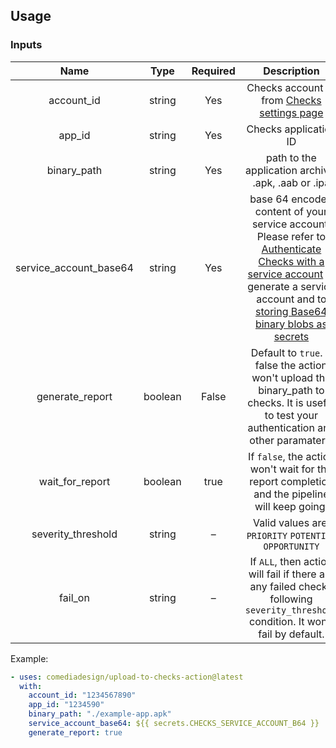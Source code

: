 ## Usage

### Inputs

|          Name          |  Type   | Required |                                                                                                                                                                                                     Description                                                                                                                                                                                                      |
| :--------------------: | :-----: | :------: | :------------------------------------------------------------------------------------------------------------------------------------------------------------------------------------------------------------------------------------------------------------------------------------------------------------------------------------------------------------------------------------------------------------------: |
|       account_id       | string  |   Yes    |                                                                                                                                                          Checks account ID from [Checks settings page](https://checks.area120.google.com/console/settings)                                                                                                                                                           |
|         app_id         | string  |   Yes    |                                                                                                                                                                                                Checks application ID                                                                                                                                                                                                 |
|      binary_path       | string  |   Yes    |                                                                                                                                                                                 path to the application archive: .apk, .aab or .ipa                                                                                                                                                                                  |
| service_account_base64 | string  |   Yes    | base 64 encoded content of your service account. Please refer to [Authenticate Checks with a service account](https://developers.google.com/checks/guide/integrate/cli/install-checks-cli#authenticate-cli) to generate a service account and to [storing Base64 binary blobs as secrets](https://docs.github.com/en/actions/security-guides/using-secrets-in-github-actions#storing-base64-binary-blobs-as-secrets) |
|    generate_report     | boolean |  False   |                                                                                                                                    Default to `true`. If false the action won't upload the binary_path to checks. It is useful to test your authentication and other paramaters.                                                                                                                                     |
|    wait_for_report     | boolean |   true   |                                                                                                                                                            If `false`, the action won't wait for the report completion and the pipeline will keep going.                                                                                                                                                             |
|   severity_threshold   | string  |    –     |                                                                                                                                                                                Valid values are: `PRIORITY` `POTENTIAL` `OPPORTUNITY`                                                                                                                                                                                |
|        fail_on         | string  |    –     |                                                                                                                                          If `ALL`, then action will fail if there are any failed checks following `severity_threshold` condition. It won't fail by default.                                                                                                                                          |

Example:

```yaml
- uses: comediadesign/upload-to-checks-action@latest
  with:
    account_id: "1234567890"
    app_id: "1234590"
    binary_path: "./example-app.apk"
    service_account_base64: ${{ secrets.CHECKS_SERVICE_ACCOUNT_B64 }}
    generate_report: true
```
